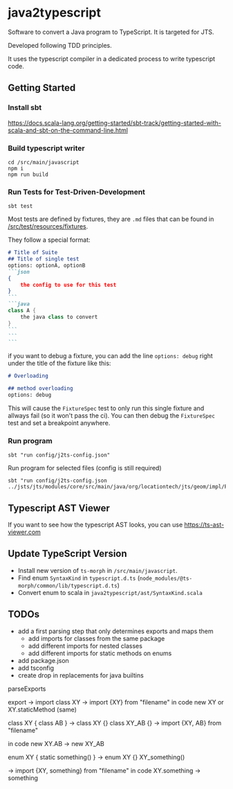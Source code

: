 # java2typescript

Software to convert a Java program to TypeScript. It is targeted for JTS.

Developed following TDD principles.

It uses the typescript compiler in a dedicated process to write typescript code.

## Getting Started

### Install sbt
https://docs.scala-lang.org/getting-started/sbt-track/getting-started-with-scala-and-sbt-on-the-command-line.html

### Build typescript writer

```shell
cd /src/main/javascript
npm i
npm run build
```

### Run Tests for Test-Driven-Development

```shell
sbt test
```

Most tests are defined by fixtures, they are `.md` files that can be found in [/src/test/resources/fixtures]().

They follow a special format:

````md
# Title of Suite
## Title of single test
options: optionA, optionB
```json
{
    the config to use for this test
}
```
```java
class A {
    the java class to convert
}
```
```
```
````

if you want to debug a fixture, you can add the line `options: debug` right under the title of the fixture like this:
```md
# Overloading

## method overloading
options: debug
```

This will cause the `FixtureSpec` test to only run this single fixture and allways fail (so it won't pass the ci). You can then debug the `FixtureSpec` test and set a breakpoint anywhere.

### Run program

```shell
sbt "run config/j2ts-config.json"
```

Run program for selected files (config is still required)

```shell
sbt "run config/j2ts-config.json ../jsts/jts/modules/core/src/main/java/org/locationtech/jts/geom/impl/PackedCoordinateSequence.java"
```

## Typescript AST Viewer

If you want to see how the typescript AST looks, you can use https://ts-ast-viewer.com

## Update TypeScript Version

* Install new version of `ts-morph` in `/src/main/javascript`.
* Find enum `SyntaxKind` in `typescript.d.ts` (`node_modules/@ts-morph/common/lib/typescript.d.ts`)
* Convert enum to scala in `java2typescript/ast/SyntaxKind.scala`

## TODOs

* add a first parsing step that only determines exports and maps them
  * add imports for classes from the same package
  * add different imports for nested classes
  * add different imports for static methods on enums
* add package.json
* add tsconfig
* create drop in replacements for java builtins

parseExports

export -> import
class XY -> import {XY} from "filename"
in code
new XY or XY.staticMethod (same)

class XY { class AB }
->
class XY {}
class XY_AB {}
->
import {XY, AB} from "filename"

in code
new XY.AB
->
new XY_AB

enum XY { static something() }
->
enum XY {}
XY_something()


-> import {XY, something} from "filename"
in code
XY.something -> something
